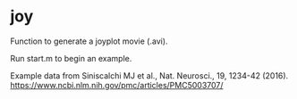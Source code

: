 # joy
Function to generate a joyplot movie (.avi).

Run start.m to begin an example.

Example data from Siniscalchi MJ et al., Nat. Neurosci., 19, 1234-42 (2016).
https://www.ncbi.nlm.nih.gov/pmc/articles/PMC5003707/

